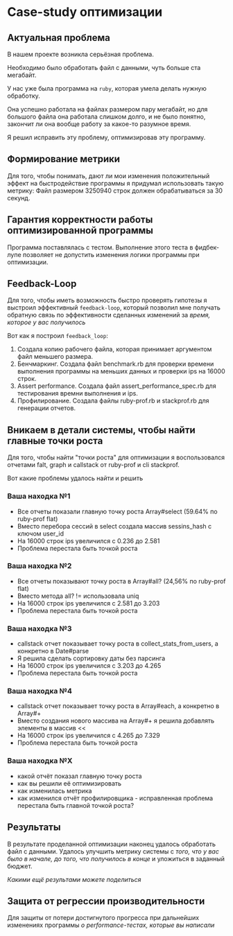 # Case-study оптимизации

## Актуальная проблема
В нашем проекте возникла серьёзная проблема.

Необходимо было обработать файл с данными, чуть больше ста мегабайт.

У нас уже была программа на `ruby`, которая умела делать нужную обработку.

Она успешно работала на файлах размером пару мегабайт, но для большого файла она работала слишком долго, и не было понятно, закончит ли она вообще работу за какое-то разумное время.

Я решил исправить эту проблему, оптимизировав эту программу.

## Формирование метрики
Для того, чтобы понимать, дают ли мои изменения положительный эффект на быстродействие программы я придумал использовать такую метрику: Файл размером 3250940 строк должен обрабатываться за 30 секунд.

## Гарантия корректности работы оптимизированной программы
Программа поставлялась с тестом. Выполнение этого теста в фидбек-лупе позволяет не допустить изменения логики программы при оптимизации.

## Feedback-Loop
Для того, чтобы иметь возможность быстро проверять гипотезы я выстроил эффективный `feedback-loop`, который позволил мне получать обратную связь по эффективности сделанных изменений за *время, которое у вас получилось*

Вот как я построил `feedback_loop`:
1. Создала копию рабочего файла, которая принимает аргументом файл меньшего размера.
2. Бенчмаркинг. Создала файл benchmark.rb для проверки времени выполнения программы на меньших данных и проверки ips на 16000 строк.
3. Assert performance. Создала файл assert_performance_spec.rb для тестирования времни выполнения и ips.
4. Профилирование. Создала файлы ruby-prof.rb и stackprof.rb для генерации отчетов.

## Вникаем в детали системы, чтобы найти главные точки роста
Для того, чтобы найти "точки роста" для оптимизации я воспользовался отчетами falt, graph и callstack от ruby-prof и cli stackprof.

Вот какие проблемы удалось найти и решить

### Ваша находка №1
- Все отчеты показали главную точку роста Array#select (59.64% по ruby-prof flat)
- Вместо перебора сессий в select создала массив sessins_hash c ключом user_id
- На 16000 строк ips увеличился с  0.236 до 2.581
- Проблема перестала быть точкой роста

### Ваша находка №2
- Все отчеты показывают точку роста в Array#all? (24,56% по ruby-prof flat)
- Вместо метода all? != использовала uniq
- На 16000 строк ips увеличился с 2.581 до 3.203
- Проблема перестала быть точкой роста

### Ваша находка №3
- callstack отчет показывает точку роста в collect_stats_from_users, а конкретно в Date#parse
- Я решила сделать сортировку даты без парсинга
- На 16000 строк ips увеличился с 3.203 до 4.265
- Проблема перестала быть точкой роста

### Ваша находка №4
- callstack отчет показывает точку роста в Array#each, а конкретно в Array#+
- Вместо создания нового массива на Array#+ я решила добавлять элементы в массив <<
- На 16000 строк ips увеличился с 4.265 до 7.329
- Проблема перестала быть точкой роста

### Ваша находка №X
- какой отчёт показал главную точку роста
- как вы решили её оптимизировать
- как изменилась метрика
- как изменился отчёт профилировщика - исправленная проблема перестала быть главной точкой роста?

## Результаты
В результате проделанной оптимизации наконец удалось обработать файл с данными.
Удалось улучшить метрику системы с *того, что у вас было в начале, до того, что получилось в конце* и уложиться в заданный бюджет.

*Какими ещё результами можете поделиться*

## Защита от регрессии производительности
Для защиты от потери достигнутого прогресса при дальнейших изменениях программы *о performance-тестах, которые вы написали*

